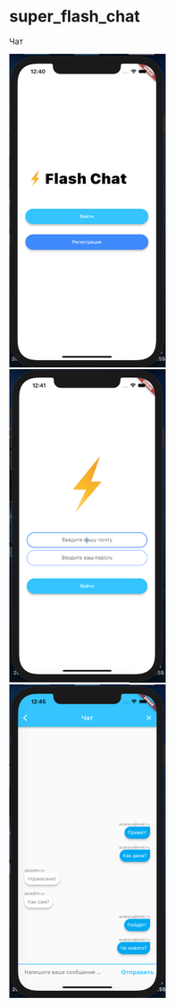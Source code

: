 # super_flash_chat

Чат
<p float="left">
<img src="https://github.com/Yamassi/super_flash_chat/blob/master/Chat%20Welcome.png" 
  width="280" height="560" alt="lorem">
 <img src="https://github.com/Yamassi/super_flash_chat/blob/master/Chat%20Login.png" 
  width="280" height="560" alt="lorem">
  <img src="https://github.com/Yamassi/super_flash_chat/blob/master/Chat.png" 
  width="280" height="560" alt="lorem"
       ></p>
